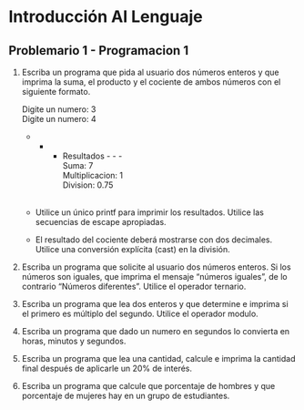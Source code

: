 # Introducción Al Lenguaje
## Problemario 1 - Programacion 1

1.	Escriba un programa que pida al usuario dos números enteros y que imprima la suma, el 
	producto y el cociente de ambos números con el siguiente formato. 
	
	
	Digite un numero: 3 <br>
	Digite un numero: 4 <br>
	- - - Resultados - - - <br>
		Suma: 7 <br>
		Multiplicacion: 1 <br>
		Division: 0.75 <br><br>
	
	
	-	Utilice un único printf para imprimir los resultados. Utilice las secuencias de 
		escape apropiadas. 
	-	El resultado del cociente deberá mostrarse con dos decimales. Utilice una 
		conversión explícita (cast) en la división. 

2.	Escriba un programa que solicite al usuario dos números enteros. Si los números son 
	iguales, que imprima el mensaje “números iguales”, de lo contrario “Números diferentes”. 
	Utilice el operador ternario. 

3.	Escriba un programa que lea dos enteros y que determine e imprima si el primero es 
	múltiplo del segundo. Utilice el operador modulo.
	
4.	Escriba un programa que dado un numero en segundos lo convierta en horas, minutos y 
	segundos. 

5.	Escriba un programa que lea una cantidad, calcule e imprima la cantidad final después de 
	aplicarle un 20% de interés. 
	
6.	Escriba un programa que calcule que porcentaje de hombres y que porcentaje de mujeres 
	hay en un grupo de estudiantes. 	

